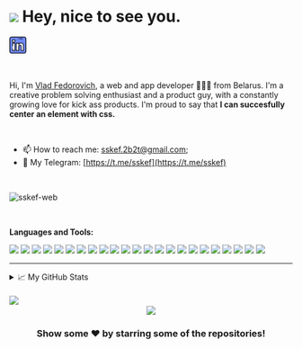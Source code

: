 <h1><img src="https://emojis.slackmojis.com/emojis/images/1531849430/4246/blob-sunglasses.gif?1531849430" width="30"/> Hey, nice to see you.</h1>

<p align="left">
<a href="https://www.linkedin.com/in/vlad-fedorovich-390802260/" target="_blank"><img height="30" src="https://raw.githubusercontent.com/AbhishekMaira10/AbhishekMaira10/master/linkedin.png?raw=true"></a>&nbsp;&nbsp;&nbsp;&nbsp;&nbsp;
</p>

<br>

Hi, I'm [Vlad Fedorovich](https://t.me/sskef), a web and app developer 👨🏻‍💻 from Belarus. I'm a creative problem solving enthusiast and a product guy, with a constantly growing love for kick ass products. I'm proud to say that **I can succesfully center an element with css.**

<br>

 - 📫 How to reach me: [sskef.2b2t@gmail.com](mailto:sskef.2b2t@gmail.com);
 - 🔗 My Telegram: [https://t.me/sskef](https://t.me/sskef)
 
 <br>

 <p align="left"> <img src="https://komarev.com/ghpvc/?username=sskef-web" alt="sskef-web" /> </p>
 
 </br>

**Languages and Tools:**
<br>

<div>
<img height="50" src="https://cdn.jsdelivr.net/gh/devicons/devicon@latest/icons/archlinux/archlinux-original.svg" />
<img height="50" src="https://cdn.jsdelivr.net/gh/devicons/devicon@latest/icons/ubuntu/ubuntu-original.svg" />
<img height="50" src="https://cdn.jsdelivr.net/gh/devicons/devicon@latest/icons/fedora/fedora-plain.svg" />
<img height="50" src="https://cdn.jsdelivr.net/gh/devicons/devicon@latest/icons/linux/linux-original.svg" />
<img height="50" src="https://cdn.jsdelivr.net/gh/devicons/devicon@latest/icons/html5/html5-original.svg" />
<img height="50" src="https://cdn.jsdelivr.net/gh/devicons/devicon@latest/icons/css3/css3-original.svg" />
<img height="50" src="https://cdn.jsdelivr.net/gh/devicons/devicon@latest/icons/javascript/javascript-original.svg" />
<img height="50" src="https://cdn.jsdelivr.net/gh/devicons/devicon@latest/icons/dart/dart-plain-wordmark.svg" />
<img height="50" src="https://cdn.jsdelivr.net/gh/devicons/devicon@latest/icons/flutter/flutter-original.svg" />
<img height="50" src="https://cdn.jsdelivr.net/gh/devicons/devicon@latest/icons/gradle/gradle-original.svg" />
<img height="50" src="https://cdn.jsdelivr.net/gh/devicons/devicon@latest/icons/androidstudio/androidstudio-original.svg" />
<img height="50" src="https://cdn.jsdelivr.net/gh/devicons/devicon@latest/icons/visualstudio/visualstudio-original.svg" />
<img height="50" src="https://cdn.jsdelivr.net/gh/devicons/devicon@latest/icons/vscode/vscode-original.svg" />
<img height="50" src="https://cdn.jsdelivr.net/gh/devicons/devicon@latest/icons/microsoftsqlserver/microsoftsqlserver-original.svg" />
<img height="50" src="https://cdn.jsdelivr.net/gh/devicons/devicon@latest/icons/csharp/csharp-original.svg" />
<img height="50" src="https://cdn.jsdelivr.net/gh/devicons/devicon@latest/icons/dot-net/dot-net-original.svg" />
<img height="50" src="https://cdn.jsdelivr.net/gh/devicons/devicon@latest/icons/figma/figma-original.svg" />
<img height="50" src="https://cdn.jsdelivr.net/gh/devicons/devicon@latest/icons/filezilla/filezilla-original.svg" />
<img height="50" src="https://cdn.jsdelivr.net/gh/devicons/devicon@latest/icons/git/git-original.svg" />
<img height="50" src="https://cdn.jsdelivr.net/gh/devicons/devicon@latest/icons/json/json-original.svg" />
<img height="50" src="https://cdn.jsdelivr.net/gh/devicons/devicon@latest/icons/npm/npm-original-wordmark.svg" />
<img height="50" src="https://cdn.jsdelivr.net/gh/devicons/devicon@latest/icons/postman/postman-original.svg" />
<img height="50" src="https://cdn.jsdelivr.net/gh/devicons/devicon@latest/icons/wordpress/wordpress-plain.svg" />
</div>

---

<details>
<summary>📈 My GitHub Stats</summary>

<p align="center"> <img src="https://github-readme-stats.vercel.app/api?username=sskef-web&show_icons=true&theme=gotham" alt="sskef-web" />

</details>

</br>

<a href="https://github.com/sskef-web/achieveclubmobileclient" target="_blank">
  <img align="center" src="https://github-readme-stats.vercel.app/api/pin/?username=sskef-web&repo=achieveclubmobileclient&theme=dracula" />
</a>
<div align="center">
<a href="https://github.com/sskef-web/PasadenaMobileClient" target="_blank">
  <img align="center" src="https://github-readme-stats.vercel.app/api/pin/?username=sskef-web&repo=PasadenaMobileClient&theme=dracula" />
</a>
<div align="center">

### Show some ❤️ by starring some of the repositories!
</div>
